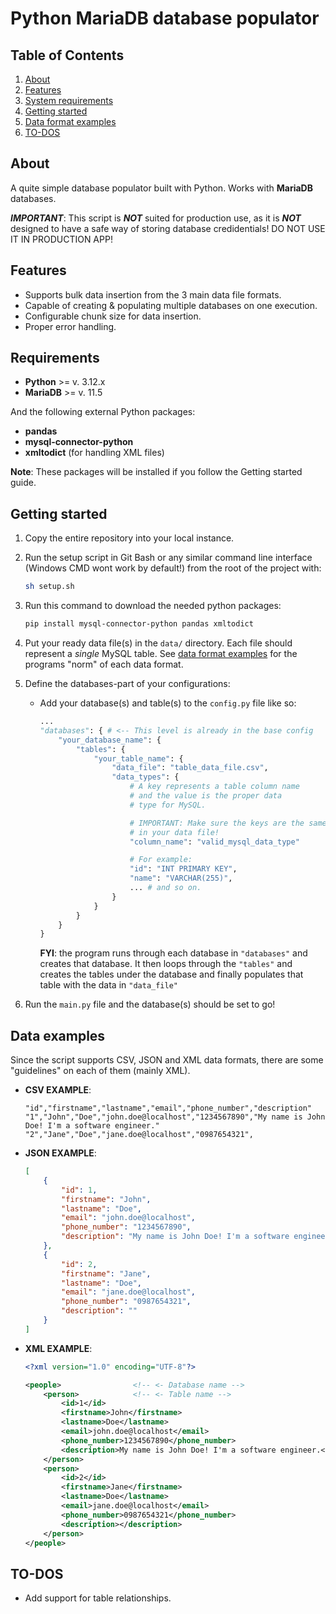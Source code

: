 # Python MariaDB database populator

## Table of Contents
1. [About](#about)
2. [Features](#features)
3. [System requirements](#requirements)
4. [Getting started](#getting-started)
5. [Data format examples](#data-examples)
6. [TO-DOS](#to-dos)

## About
A quite simple database populator built with Python. Works with **MariaDB** databases.

***IMPORTANT***: This script is ***NOT*** suited for production use, as it is ***NOT*** designed to have a safe way of storing database credidentials! DO NOT USE IT IN PRODUCTION APP!

## Features
- Supports bulk data insertion from the 3 main data file formats.
- Capable of creating & populating multiple databases on one execution.
- Configurable chunk size for data insertion.
- Proper error handling.

## Requirements

- **Python** >= v. 3.12.x
- **MariaDB** >= v. 11.5

And the following external Python packages:

- **pandas**
- **mysql-connector-python**
- **xmltodict** (for handling XML files)

**Note**: These packages will be installed if you follow the Getting started guide.

## Getting started

1. Copy the entire repository into your local instance.
2. Run the setup script in Git Bash or any similar command line interface (Windows CMD wont work by default!) from the root of the project with:

    ```bash
    sh setup.sh
    ```
3. Run this command to download the needed python packages:

    ```bash
    pip install mysql-connector-python pandas xmltodict
    ```
4. Put your ready data file(s) in the ```data/``` directory. Each file should represent a *single* MySQL table. See [data format examples](#data-examples) for the programs "norm" of each data format.
5. Define the databases-part of your configurations:
    - Add your database(s) and table(s) to the ```config.py``` file like so:
    
        ```python
        ...
        "databases": { # <-- This level is already in the base config
            "your_database_name": {
                "tables": {
                    "your_table_name": {
                        "data_file": "table_data_file.csv",
                        "data_types": {
                            # A key represents a table column name
                            # and the value is the proper data
                            # type for MySQL.

                            # IMPORTANT: Make sure the keys are the same as 
                            # in your data file!
                            "column_name": "valid_mysql_data_type"

                            # For example:
                            "id": "INT PRIMARY KEY",
                            "name": "VARCHAR(255)",
                            ... # and so on.
                        }
                    }
                }
            }
        }
        ```

        **FYI**: the program runs through each database in ```"databases"``` and creates that database. It then loops through the ```"tables"``` and creates the tables under the database and finally populates that table with the data in ```"data_file"```
6. Run the ```main.py``` file and the database(s) should be set to go!

## Data examples

Since the script supports CSV, JSON and XML data formats, there are some "guidelines" on each of them (mainly XML).

- **CSV EXAMPLE**:

    ```csv
    "id","firstname","lastname","email","phone_number","description"
    "1","John","Doe","john.doe@localhost","1234567890","My name is John Doe! I'm a software engineer."
    "2","Jane","Doe","jane.doe@localhost","0987654321",
    ```

- **JSON EXAMPLE**:

    ```json
    [
        {
            "id": 1,
            "firstname": "John",
            "lastname": "Doe",
            "email": "john.doe@localhost",
            "phone_number": "1234567890",
            "description": "My name is John Doe! I'm a software engineer."
        },
        {
            "id": 2,
            "firstname": "Jane",
            "lastname": "Doe",
            "email": "jane.doe@localhost",
            "phone_number": "0987654321",
            "description": ""
        }
    ]
    ```

- **XML EXAMPLE**:

    ```xml
    <?xml version="1.0" encoding="UTF-8"?>

    <people>                <!-- <- Database name -->
        <person>            <!-- <- Table name -->
            <id>1</id>
            <firstname>John</firstname>
            <lastname>Doe</lastname>
            <email>john.doe@localhost</email>
            <phone_number>1234567890</phone_number>
            <description>My name is John Doe! I'm a software engineer.</description>
        </person>
        <person>
            <id>2</id>
            <firstname>Jane</firstname>
            <lastname>Doe</lastname>
            <email>jane.doe@localhost</email>
            <phone_number>0987654321</phone_number>
            <description></description>
        </person>
    </people>
    ```

## TO-DOS
- Add support for table relationships.
